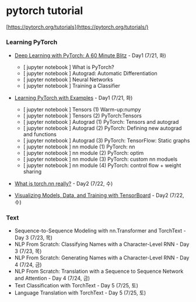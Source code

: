 # pytorch tutorial
[https://pytorch.org/tutorials](https://pytorch.org/tutorials/)


### Learning PyTorch

  * [Deep Learning with PyTorch: A 60 Minute Blitz](https://pytorch.org/tutorials/beginner/deep_learning_60min_blitz.html#) - Day1 (7/21, 화)
    * [ jupyter notebook ] What is PyTorch?
    * [ jupyter notebook ] Autograd: Automatic Differentiation
    * [ jupyter notebook ] Neural Networks
    * [ jupyter notebook ] Training a Classifier
    
  * [Learning PyTorch with Examples](https://pytorch.org/tutorials/beginner/pytorch_with_examples.html) - Day1 (7/21, 화)
    * [ jupyter notebook ] Tensors (1) Warm-up:numpy
    * [ jupyter notebook ] Tensors (2) PyTorch:Tensors
    * [ jupyter notebook ] Autograd (1) PyTorch: Tensors and autograd
    * [ jupyter notebook ] Autograd (2) PyTorch: Defining new autograd and functions
    * [ jupyter notebook ] Autograd (3) PyTorch: TensorFlow: Static graphs
    * [ jupyter notebook ] nn module (1) PyTorch: nn   
    * [ jupyter notebook ] nn module (2) PyTorch: optim   
    * [ jupyter notebook ] nn module (3) PyTorch: custom nn moduels
    * [ jupyter notebook ] nn module (4) PyTorch: control flow + weight sharing       
  * [What is torch.nn really?](https://pytorch.org/tutorials/beginner/nn_tutorial.html) - Day2 (7/22, 수)
  * [Visualizing Models, Data, and Training with TensorBoard](https://pytorch.org/tutorials/intermediate/tensorboard_tutorial.html) - Day2 (7/22, 수)
 
 
### Text

  * Sequence-to-Sequence Modeling with nn.Transformer and TorchText - Day 3 (7/23, 목)
  * NLP From Scratch: Classifying Names with a Character-Level RNN - Day 3 (7/23, 목)
  * NLP From Scratch: Generating Names with a Character-Level RNN - Day 4 (7/24, 금)
  * NLP From Scratch: Translation with a Sequence to Sequence Network and Attention - Day 4 (7/24, 금)
  * Text Classification with TorchText - Day 5 (7/25, 토)
  * Language Translation with TorchText - Day 5 (7/25, 토)

 
